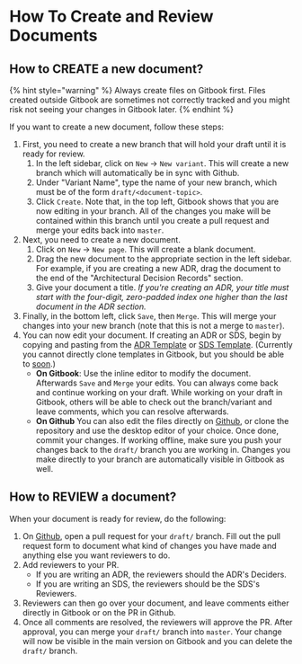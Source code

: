 # How To Create and Review Documents

## How to CREATE a new document?

{% hint style="warning" %}
Always create files on Gitbook first. Files created outside Gitbook are sometimes not correctly tracked and you might risk not seeing your changes in Gitbook later.
{% endhint %}

If you want to create a new document, follow these steps:

1. First, you need to create a new branch that will hold your draft until it is ready for review.
   1. In the left sidebar, click on `New` -&gt; `New variant`. This will create a new branch which will automatically be in sync with Github.
   2. Under "Variant Name", type the name of your new branch, which must be of the form `draft/<document-topic>`.
   3. Click `Create`. Note that, in the top left, Gitbook shows that you are now editing in your branch. All of the changes you make will be contained within this branch until you create a pull request and merge your edits back into `master`.
2. Next, you need to create a new document.
   1. Click on `New` -&gt; `New page`. This will create a blank document.
   2. Drag the new document to the appropriate section in the left sidebar. For example, if you are creating a new ADR, drag the document to the end of the "Architectural Decision Records" section.
   3. Give your document a title. _If you're creating an ADR, your title must start with the four-digit, zero-padded index one higher than the last document in the ADR section._
3. Finally, in the bottom left, click `Save`, then `Merge`. This will merge your changes into your new branch \(note that this is not a merge to `master`\).
4. You can now edit your document. If creating an ADR or SDS, begin by copying and pasting from the [ADR Template]() or [SDS Template](). \(Currently you cannot directly clone templates in Gitbook, but you should be able to [soon](https://gitbook.canny.io/feature-requests/p/action-to-duplicate-pages).\)
   * **On  Gitbook**: Use the inline editor to modify the document. Afterwards `Save` and `Merge` your edits. You can always come back and continue working on your draft. While working on your draft in Gitbook, others will be able to check out the branch/variant and leave comments, which you can resolve afterwards.
   * **On Github** You can also edit the files directly on [Github](https://github.com/wri/.core-api), or clone the repository and use the desktop editor of your choice.  Once done, commit your changes. If working offline, make sure you push your changes back to the `draft/` branch you are working in. Changes you make directly to your branch are automatically visible in Gitbook as well.

## How to REVIEW a document?

When your document is ready for review, do the following:

1. On [Github](https://github.com/wri/.core-api), open a pull request for your `draft/` branch. Fill out the pull request form to document what kind of changes you have made and anything else you want reviewers to do.
2. Add reviewers to your PR.
   * If you are writing an ADR, the reviewers should the ADR's Deciders.
   * If you are writing an SDS, the reviewers should be the SDS's Reviewers.
3. Reviewers can then go over your document, and leave comments either directly in Gitbook or on the PR in Github.
4. Once all comments are resolved, the reviewers will approve the PR. After approval, you can merge your `draft/` branch into `master`. Your change will now be visible in the main version on Gitbook and you can delete the `draft/` branch.

